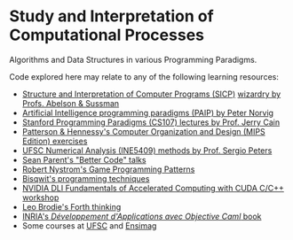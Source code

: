 Study and Interpretation of Computational Processes
====

Algorithms and Data Structures in various Programming Paradigms.

Code explored here may relate to any of the following learning resources:

- [Structure and Interpretation of Computer Programs (SICP)](https://mitpress.mit.edu/sites/default/files/sicp/full-text/book/book.html) [wizardry by Profs. Abelson & Sussman](https://www.youtube.com/playlist?list=PLE18841CABEA24090)
- [Artificial Intelligence programming paradigms (PAIP) by Peter Norvig](https://github.com/norvig/paip-lisp)
- [Stanford Programming Paradigms (CS107) lectures by Prof. Jerry Cain](https://www.youtube.com/playlist?list=PL9D558D49CA734A02)
- [Patterson & Hennessy's Computer Organization and Design (MIPS Edition) exercises](https://github.com/CalicoUFSC/biblioteca/blob/master/3a_fase/INE5411.md)
- [UFSC Numerical Analysis (INE5409) methods by Prof. Sergio Peters](http://sergiopeters.prof.ufsc.br/livro-calculo-numerico-computacional/)
- [Sean Parent's "Better Code" talks](https://www.youtube.com/watch?v=QGcVXgEVMJg)
- [Robert Nystrom's Game Programming Patterns](http://gameprogrammingpatterns.com/)
- [Bisqwit's programming techniques](https://www.youtube.com/user/Bisqwit)
- [NVIDIA DLI Fundamentals of Accelerated Computing with CUDA C/C++ workshop](https://courses.nvidia.com/courses/course-v1:DLI+C-AC-01+V1/info)
- [Leo Brodie's Forth thinking](https://www.dnd.utwente.nl/~tim/colorforth/Leo-Brodie/thinking-forth.pdf)
- [INRIA's *Développement d'Applications avec Objective Caml* book](https://packages.debian.org/buster/ocaml-book-fr)
- Some courses at [UFSC](https://cco.ufsc.br/) and [Ensimag](https://ensimag.grenoble-inp.fr/en/education/embedded-systems-and-software-devices)
